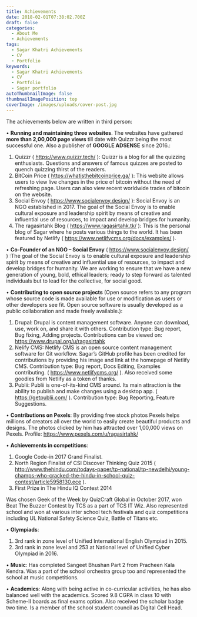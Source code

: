 ```yaml
---
title: Achievements
date: 2018-02-01T07:38:02.700Z
draft: false
categories:
  - About Me
  - Achievements
tags:
  - Sagar Khatri Achievements
  - CV
  - Portfolio
keywords:
  - Sagar Khatri Achievements
  - CV
  - Portfolio
  - Sagar portfolio
autoThumbnailImage: false
thumbnailImagePosition: top
coverImage: /images/uploads/cover-post.jpg
---
```

The achievements below are written in third person:

• **Running and maintaining three websites**. The websites have gathered **more than 2,00,000 page views** till date with Quizzr being the most successful one. Also a publisher of **GOOGLE ADSENSE** since 2016.:

1. Quizzr ( https://www.quizzr.tech/ ): Quizzr is a blog for all the quizzing enthusiasts. Questions and answers of famous quizzes are posted to quench quizzing thirst of the readers.
2. BitCoin Price ( https://whatisthebitcoinprice.ga/ ): This website allows users to view live changes in the price of bitcoin without the need of refreshing page. Users can also view recent worldwide trades of bitcoin on the website.
3. Social Envoy ( https://www.socialenvoy.design/ ): Social Envoy is an NGO established in 2017. The goal of the Social Envoy is to enable cultural exposure and leadership spirit by means of creative and influential use of resources, to impact and develop bridges for humanity.
4. The ragasirtahk Blog ( https://www.ragasirtahk.tk/ ): This is the personal blog of Sagar where he posts various things to the world. It has been featured by Netlify ( https://www.netlifycms.org/docs/examples/ ).

• **Co-Founder of an NGO – Social Envoy** ( https://www.socialenvoy.design/ ) :The goal of the Social Envoy is to enable cultural exposure and leadership spirit by means of creative and influential use of resources, to impact and develop bridges for humanity. We are working to ensure that we have a new generation of young, bold, ethical leaders; ready to step forward as talented individuals but to lead for the collective, for social good.

• **Contributing to open source projects** (Open source refers to any program whose source code is made available for use or modification as users or other developers see fit. Open source software is usually developed as a public collaboration and made freely available.):

1.  Drupal:  Drupal is content management software. Anyone can download, use, work on, and share it with others. Contribution type: Bug report, Bug fixing, Adding projects. Contributions can be viewed on: https://www.drupal.org/u/ragasirtahk
2.  Nelify CMS: Netlify CMS is an open source content management software for Git workflow. Sagar’s GitHub profile has been credited for contributions by providing his image and  link at the homepage of Netlify CMS. Contribution type: Bug report, Docs Editing, Examples contributing. ( https://www.netlifycms.org/ ). Also received some goodies from Netlify as a token of thanks.
3.  Publii: Publii is one-of-its-kind CMS around. Its main attraction is the ability to publish and make changes using a desktop app. ( https://getpublii.com/ ). Contribution type: Bug Reporting, Feature Suggestions.

• **Contributions on Pexels**: By providing free stock photos Pexels helps millions of creators all over the world to easily create beautiful products and designs. The photos clicked by him has attracted over 1,00,000 views on Pexels. Profile: https://www.pexels.com/u/ragasirtahk/

• **Achievements in competitions**:

1. Google Code-in 2017 Grand Finalist.
2. North Region Finalist of CSI Discover Thinking Quiz 2015 ( http://www.thehindu.com/todays-paper/tp-national/tp-newdelhi/young-champs-who-cracked-the-hindu-in-school-quiz-contest/article5958130.ece ).
3. First Prize in The Hindu IQ Contest 2014 

Was chosen Geek of the Week by QuizCraft Global in October 2017, won Beat The Buzzer Contest by TCS as a part of TCS IT Wiz. Also represented school and won at various inter school tech festivals and quiz competitions including UL National Safety Science Quiz, Battle of Titans etc. 

• **Olympiads**: 

1. 3rd rank in zone level of Unified International English Olympiad in 2015.
2. 3rd rank in zone level and 253 at National level of Unified Cyber Olympiad in 2016.

• **Music**: Has completed Sangeet Bhushan Part 2 from Pracheen Kala Kendra. Was a part of the school orchestra group too and represented the school at music competitions.

• **Academics**: Along with being active in co-curricular activities, he has also balanced well with the academics. Scored 9.8 CGPA in class 10 with Scheme-II boards as final exams option. Also received the scholar badge two time. Is a member of the school student council as Digital Cell Head.
